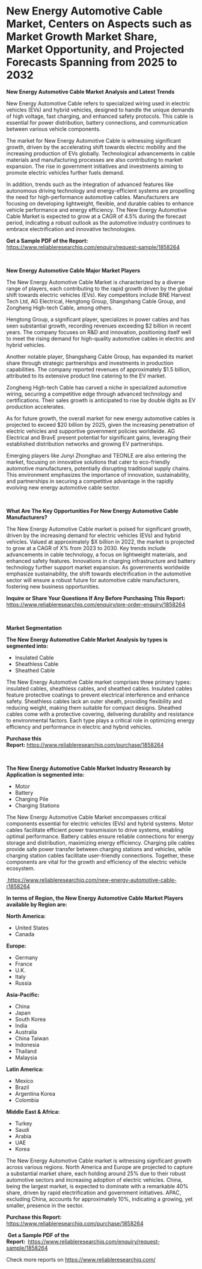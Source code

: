 <p><h1>New Energy Automotive Cable Market, Centers on Aspects such as Market Growth Market Share, Market Opportunity, and Projected Forecasts Spanning from 2025 to 2032</h1></p><p><strong>New Energy Automotive Cable Market Analysis and Latest Trends</strong></p>
<p><p>New Energy Automotive Cable refers to specialized wiring used in electric vehicles (EVs) and hybrid vehicles, designed to handle the unique demands of high voltage, fast charging, and enhanced safety protocols. This cable is essential for power distribution, battery connections, and communication between various vehicle components.</p><p>The market for New Energy Automotive Cable is witnessing significant growth, driven by the accelerating shift towards electric mobility and the increasing production of EVs globally. Technological advancements in cable materials and manufacturing processes are also contributing to market expansion. The rise in government initiatives and investments aiming to promote electric vehicles further fuels demand.</p><p>In addition, trends such as the integration of advanced features like autonomous driving technology and energy-efficient systems are propelling the need for high-performance automotive cables. Manufacturers are focusing on developing lightweight, flexible, and durable cables to enhance vehicle performance and energy efficiency. The New Energy Automotive Cable Market is expected to grow at a CAGR of 4.5% during the forecast period, indicating a robust outlook as the automotive industry continues to embrace electrification and innovative technologies.</p></p>
<p><strong>Get a Sample PDF of the Report:&nbsp;</strong> <a href="https://www.reliableresearchiq.com/enquiry/request-sample/1858264?utm_campaign=2249&utm_medium=2&utm_source=Github&utm_content=ia&utm_term=03022025&utm_id=new-energy-automotive-cable">https://www.reliableresearchiq.com/enquiry/request-sample/1858264</a></p>
<p>&nbsp;</p>
<p><strong>New Energy Automotive Cable Major Market Players</strong></p>
<p><p>The New Energy Automotive Cable Market is characterized by a diverse range of players, each contributing to the rapid growth driven by the global shift towards electric vehicles (EVs). Key competitors include BNE Harvest Tech Ltd, AG Electrical, Hengtong Group, Shangshang Cable Group, and Zongheng High-tech Cable, among others. </p><p>Hengtong Group, a significant player, specializes in power cables and has seen substantial growth, recording revenues exceeding $2 billion in recent years. The company focuses on R&D and innovation, positioning itself well to meet the rising demand for high-quality automotive cables in electric and hybrid vehicles. </p><p>Another notable player, Shangshang Cable Group, has expanded its market share through strategic partnerships and investments in production capabilities. The company reported revenues of approximately $1.5 billion, attributed to its extensive product line catering to the EV market. </p><p>Zongheng High-tech Cable has carved a niche in specialized automotive wiring, securing a competitive edge through advanced technology and certifications. Their sales growth is anticipated to rise by double digits as EV production accelerates. </p><p>As for future growth, the overall market for new energy automotive cables is projected to exceed $20 billion by 2025, given the increasing penetration of electric vehicles and supportive government policies worldwide. AG Electrical and BravE present potential for significant gains, leveraging their established distribution networks and growing EV partnerships. </p><p>Emerging players like Junyi Zhonghao and TEONLE are also entering the market, focusing on innovative solutions that cater to eco-friendly automotive manufacturers, potentially disrupting traditional supply chains. This environment emphasizes the importance of innovation, sustainability, and partnerships in securing a competitive advantage in the rapidly evolving new energy automotive cable sector.</p></p>
<p>&nbsp;</p>
<p><strong>What Are The Key Opportunities For New Energy Automotive Cable Manufacturers?</strong></p>
<p><p>The New Energy Automotive Cable market is poised for significant growth, driven by the increasing demand for electric vehicles (EVs) and hybrid vehicles. Valued at approximately $X billion in 2022, the market is projected to grow at a CAGR of X% from 2023 to 2030. Key trends include advancements in cable technology, a focus on lightweight materials, and enhanced safety features. Innovations in charging infrastructure and battery technology further support market expansion. As governments worldwide emphasize sustainability, the shift towards electrification in the automotive sector will ensure a robust future for automotive cable manufacturers, fostering new business opportunities.</p></p>
<p><strong>Inquire or Share Your Questions If Any Before Purchasing This Report:</strong> <a href="https://www.reliableresearchiq.com/enquiry/pre-order-enquiry/1858264?utm_campaign=2249&utm_medium=2&utm_source=Github&utm_content=ia&utm_term=03022025&utm_id=new-energy-automotive-cable">https://www.reliableresearchiq.com/enquiry/pre-order-enquiry/1858264</a></p>
<p>&nbsp;</p>
<p><strong>Market Segmentation</strong></p>
<p><strong>The New Energy Automotive Cable Market Analysis by types is segmented into:</strong></p>
<p><ul><li>Insulated Cable</li><li>Sheathless Cable</li><li>Sheathed Cable</li></ul></p>
<p><p>The New Energy Automotive Cable market comprises three primary types: insulated cables, sheathless cables, and sheathed cables. Insulated cables feature protective coatings to prevent electrical interference and enhance safety. Sheathless cables lack an outer sheath, providing flexibility and reducing weight, making them suitable for compact designs. Sheathed cables come with a protective covering, delivering durability and resistance to environmental factors. Each type plays a critical role in optimizing energy efficiency and performance in electric and hybrid vehicles.</p></p>
<p><strong>Purchase this Report:&nbsp;</strong><a href="https://www.reliableresearchiq.com/purchase/1858264?utm_campaign=2249&utm_medium=2&utm_source=Github&utm_content=ia&utm_term=03022025&utm_id=new-energy-automotive-cable">https://www.reliableresearchiq.com/purchase/1858264</a></p>
<p>&nbsp;</p>
<p><strong>The New Energy Automotive Cable Market Industry Research by Application is segmented into:</strong></p>
<p><ul><li>Motor</li><li>Battery</li><li>Charging Pile</li><li>Charging Stations</li></ul></p>
<p><p>The New Energy Automotive Cable Market encompasses critical components essential for electric vehicles (EVs) and hybrid systems. Motor cables facilitate efficient power transmission to drive systems, enabling optimal performance. Battery cables ensure reliable connections for energy storage and distribution, maximizing energy efficiency. Charging pile cables provide safe power transfer between charging stations and vehicles, while charging station cables facilitate user-friendly connections. Together, these components are vital for the growth and efficiency of the electric vehicle ecosystem.</p></p>
<p><a href="https://www.reliableresearchiq.com/new-energy-automotive-cable-r1858264?utm_campaign=2249&utm_medium=2&utm_source=Github&utm_content=ia&utm_term=03022025&utm_id=new-energy-automotive-cable">&nbsp;https://www.reliableresearchiq.com/new-energy-automotive-cable-r1858264</a></p>
<p><strong>In terms of Region, the New Energy Automotive Cable Market Players available by Region are:</strong></p>
<p>
    <p> <strong> North America: </strong>
        <ul>
            <li>United States</li>
            <li>Canada</li>
        </ul>
        </p> 
    <p> <strong> Europe: </strong>
        <ul>
            <li>Germany</li>
            <li>France</li>
            <li>U.K.</li>
            <li>Italy</li>
            <li>Russia</li>
        </ul>
        </p> 
    <p> <strong> Asia-Pacific: </strong>
        <ul>
            <li>China</li>
            <li>Japan</li>
            <li>South Korea</li>
            <li>India</li>
            <li>Australia</li>
            <li>China Taiwan</li>
            <li>Indonesia</li>
            <li>Thailand</li>
            <li>Malaysia</li>
        </ul>
        </p> 
    <p> <strong> Latin America: </strong>
        <ul>
            <li>Mexico</li>
            <li>Brazil</li>
            <li>Argentina Korea</li>
            <li>Colombia</li>
        </ul>
        </p> 
    <p> <strong> Middle East & Africa: </strong>
        <ul>
            <li>Turkey</li>
            <li>Saudi</li>
            <li>Arabia</li>
            <li>UAE</li>
            <li>Korea</li>
        </ul>
    </p>
    </p>
<p><p>The New Energy Automotive Cable market is witnessing significant growth across various regions. North America and Europe are projected to capture a substantial market share, each holding around 25% due to their robust automotive sectors and increasing adoption of electric vehicles. China, being the largest market, is expected to dominate with a remarkable 40% share, driven by rapid electrification and government initiatives. APAC, excluding China, accounts for approximately 10%, indicating a growing, yet smaller, presence in the sector.</p></p>
<p><strong>Purchase this Report: </strong><a href="https://www.reliableresearchiq.com/purchase/1858264?utm_campaign=2249&utm_medium=2&utm_source=Github&utm_content=ia&utm_term=03022025&utm_id=new-energy-automotive-cable">https://www.reliableresearchiq.com/purchase/1858264</a></p>
<p>&nbsp;<strong>Get a Sample PDF of the Report:&nbsp;&nbsp;</strong><a href="https://www.reliableresearchiq.com/enquiry/request-sample/1858264?utm_campaign=2249&utm_medium=2&utm_source=Github&utm_content=ia&utm_term=03022025&utm_id=new-energy-automotive-cable">https://www.reliableresearchiq.com/enquiry/request-sample/1858264</a></p>
<p><strong></strong></p>
<p>Check more reports on <a href="https://www.reliableresearchiq.com/?utm_campaign=2249&utm_medium=2&utm_source=Github&utm_content=ia&utm_term=03022025&utm_id=new-energy-automotive-cable">https://www.reliableresearchiq.com/</a></p>